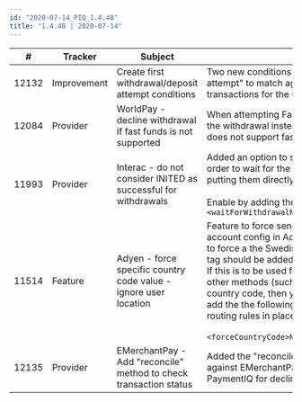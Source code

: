 ```yaml
--- 
id: "2020-07-14_PIQ_1.4.48"
title: "1.4.48 | 2020-07-14"
--- 
```



| #     | Tracker     | Subject                                                           | Description                                                                                                                                                                                                                                                                                                                                                                                                                                                                                                                                                                                                                                                                 |
|-------|-------------|-------------------------------------------------------------------|-----------------------------------------------------------------------------------------------------------------------------------------------------------------------------------------------------------------------------------------------------------------------------------------------------------------------------------------------------------------------------------------------------------------------------------------------------------------------------------------------------------------------------------------------------------------------------------------------------------------------------------------------------------------------------|
| 12132 | Improvement | Create first withdrawal/deposit attempt conditions                | Two new conditions "First   deposit attempt" and "First withdrawal attempt" to match   against first attempted deposit/withdrawal transactions for the user regardless of tx state.                                                                                                                                                                                                                                                                                                                                                                                                                                                                                        |
| 12084 | Provider    | WorldPay - decline withdrawal if fast funds is not   supported    | When attempting Fast Funds via   WorldPay (Visa Direct) we now decline the withdrawal instead of attempting a   regular withdrawal when the card does not support fast funds.                                                                                                                                                                                                                                                                                                                                                                                                                                                                                               |
| 11993 | Provider    | Interac - do not consider INITED as successful for   withdrawals  | Added an option to set Interac   withdrawals to a pending state in PIQ in order to wait for the final state   from a callback notification, instead of putting them directly to   success.<br/><br/>Enable by adding the following entry to the   InteracConfig:<br/>   `<waitForWithdrawalNotification>true</waitForWithdrawalNotification>`                                                                                                                                                                                                                                                                                                                               |
| 11514 | Feature     | Adyen - force specific country code value  - ignore user location | Feature to force sending a specific   country code value for the targeted account config in AdyenConfig. For   example, if the merchant would like to force a the Swedish country code value   for Netherland, the following tag should be added to the targeted account   config. <br/>If this is to be used for a specific method such as Sofort   only where the other methods (such as EPS and Ideal) shall continue using   users' country code, then you need to add a new account config for Sofort and   add the the following tag in it. Then, make sure that you have proper routing   rules in place. <br/><br/>   `<forceCountryCode>NL->SE</forceCountryCode>` |
| 12135 | Provider    | EMerchantPay - Add "reconcile" method to check transaction status | Added the "reconcile" API method to check the transaction statuses against EMerchantPay. This will for example improve the information in PaymentIQ for declined transactions. |
